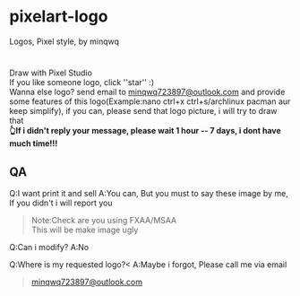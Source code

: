 # pixelart-logo
Logos, Pixel style, by minqwq
#
Draw with Pixel Studio  
If you like someone logo, click ''star'' :)  
Wanna else logo? send email to minqwq723897@outlook.com and provide some features of this logo(Example:nano   ctrl+x   ctrl+s/archlinux   pacman   aur   keep simplify), if you can, please send that logo picture, i will try to draw that  
**👆If i didn't reply your message, please wait 1 hour -- 7 days, i dont have much time!!!**

<h2>QA</h2>

Q:I want print it and sell
A:You can, But you must to say these image by me, If you didn't i will report you

> Note:Check are you using FXAA/MSAA  
> This will be make image ugly

Q:Can i modify?
A:No

Q:Where is my requested logo?<
A:Maybe i forgot, Please call me via email

> minqwq723897@outlook.com
